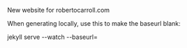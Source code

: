 New website for robertocarroll.com

When generating locally, use this to make the baseurl blank:

jekyll serve --watch --baseurl=


